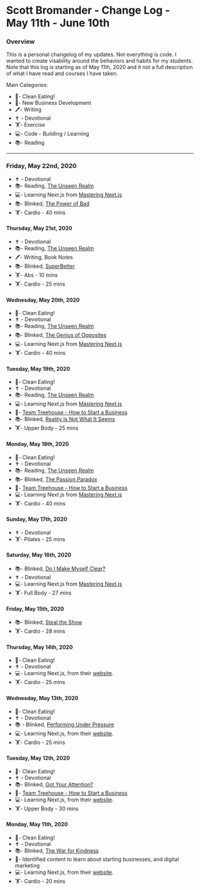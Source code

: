 # Scott Bromander - Change Log - May 11th - June 10th

### Overview
This is a personal changelog of my updates. Not everything is code. I wanted to create visability around the behaviors and habits for my students. Note that this log is starting as of May 11th, 2020 and it not a full description of what I have read and courses I have taken.

Main Categories:
- 🍎- Clean Eating!
- 📗- New Business Development
- 🖊- Writing
- ✝️ - Devotional
- 🏋️‍- Exercise
- 💻- Code - Building / Learning
- 📚- Reading

---
### Friday, May 22nd, 2020
- ✝️ - Devotional
- 📚- Reading, [The Unseen Realm](https://www.amazon.com/Unseen-Realm-Recovering-Supernatural-Worldview/dp/1577995562)
- 💻- Learning Next.js from [Mastering Next.js](https://masteringnextjs.com/)
- 📚- Blinked, [The Power of Bad](https://www.blinkist.com/en/nc/reader/the-power-of-bad-en)
- 🏋️‍- Cardio - 40 mins

#### Thursday, May 21st, 2020
- ✝️ - Devotional
- 📚- Reading, [The Unseen Realm](https://www.amazon.com/Unseen-Realm-Recovering-Supernatural-Worldview/dp/1577995562)
- 🖊- Writing, Book Notes
- 📚- Blinked, [SuperBetter](https://www.blinkist.com/books/superbetter-en)
- 🏋️‍- Abs - 10 mins
- 🏋️‍- Cardio - 25 mins

#### Wednesday, May 20th, 2020
- 🍎- Clean Eating!
- ✝️ - Devotional
- 📚- Reading, [The Unseen Realm](https://www.amazon.com/Unseen-Realm-Recovering-Supernatural-Worldview/dp/1577995562)
- 📚- Blinked, [The Genius of Opposites](https://www.blinkist.com/en/nc/reader/the-genius-of-opposites-en)
- 💻- Learning Next.js from [Mastering Next.js](https://masteringnextjs.com/)
- 🏋️‍- Cardio - 40 mins

#### Tuesday, May 19th, 2020
- 🍎- Clean Eating!
- ✝️ - Devotional
- 📚- Reading, [The Unseen Realm](https://www.amazon.com/Unseen-Realm-Recovering-Supernatural-Worldview/dp/1577995562)
- 💻- Learning Next.js from [Mastering Next.js](https://masteringnextjs.com/)
- 📗- [Team Treehouse - How to Start a Business](https://teamtreehouse.com/library/how-to-start-a-business-revamp/)
- 📚- Blinked, [Reality Is Not What It Seems](https://www.blinkist.com/books/reality-is-not-what-it-seems-en)
- 🏋️‍- Upper Body - 25 mins

#### Monday, May 18th, 2020
- 🍎- Clean Eating!
- ✝️ - Devotional
- 📚- Reading, [The Unseen Realm](https://www.amazon.com/Unseen-Realm-Recovering-Supernatural-Worldview/dp/1577995562)
- 📚- Blinked, [The Passion Paradox](https://www.blinkist.com/books/the-passion-paradox-en)
- 📗- [Team Treehouse - How to Start a Business](https://teamtreehouse.com/library/how-to-start-a-business-revamp/)
- 💻- Learning Next.js from [Mastering Next.js](https://masteringnextjs.com/)
- 🏋️‍- Cardio - 40 mins

#### Sunday, May 17th, 2020
- ✝️ - Devotional
- 🏋️‍- Pilates - 25 mins

#### Saturday, May 16th, 2020
- 📚- Blinked, [Do I Make Myself Clear?](https://www.blinkist.com/books/do-i-make-myself-clear-en)
- ✝️ - Devotional
- 💻- Learning Next.js from [Mastering Next.js](https://masteringnextjs.com/)
- 🏋️‍- Full Body - 27 mins

#### Friday, May 15th, 2020
- 📚- Blinked, [Steal the Show](https://www.blinkist.com/books/steal-the-show-en)
- 🏋️‍- Cardio - 28 mins

#### Thursday, May 14th, 2020
- 🍎- Clean Eating!
- ✝️ - Devotional
- 💻- Learning Next.js, from their [website](https://nextjs.org/learn/basics/create-nextjs-app).
- 🏋️‍- Cardio - 25 mins

#### Wednesday, May 13th, 2020
- 🍎- Clean Eating!
- ✝️ - Devotional
- 📚 - Blinked, [Performing Under Pressure](https://www.blinkist.com/books/performing-under-pressure-en)
- 💻- Learning Next.js, from their [website](https://nextjs.org/learn/basics/create-nextjs-app).
- 🏋️‍- Cardio - 25 mins

#### Tuesday, May 12th, 2020
- 🍎- Clean Eating!
- ✝️ - Devotional
- 📚- Blinked, [Got Your Attention?](https://www.blinkist.com/en/books/got-your-attention-en)
- 📗- [Team Treehouse - How to Start a Business](https://teamtreehouse.com/library/how-to-start-a-business-revamp/)
- 💻- Learning Next.js, from their [website](https://nextjs.org/learn/basics/create-nextjs-app).
- 🏋️‍- Upper Body - 30 mins

#### Monday, May 11th, 2020
- 🍎- Clean Eating!
- ✝️ - Devotional
- 📚- Blinked, [The War for Kindness](https://www.blinkist.com/books/the-war-for-kindness-en)
- 📗- Identified content to learn about starting businesses, and digital marketing
- 💻- Learning Next.js, from their [website](https://nextjs.org/learn/basics/create-nextjs-app).
- 🏋️‍- Cardio - 20 mins
